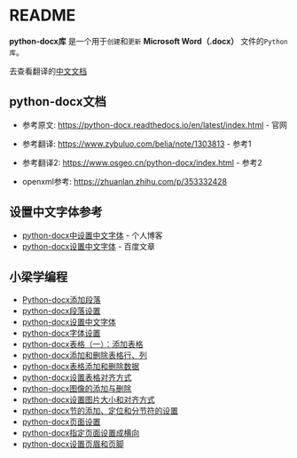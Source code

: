 # README

**python-docx库** 是一个用于`创建`和`更新` **Microsoft Word（.docx）** 文件的`Python库`。

去查看翻译的[中文文档](https://hellowac.github.io/docx_doc/index.html)

## python-docx文档

* 参考原文: <https://python-docx.readthedocs.io/en/latest/index.html> - 官网
* 参考翻译: <https://www.zybuluo.com/belia/note/1303813> - 参考1
* 参考翻译2: <https://www.osgeo.cn/python-docx/index.html> - 参考2

* openxml参考: <https://zhuanlan.zhihu.com/p/353332428>

## 设置中文字体参考

* [python-docx中设置中文字体](http://www.jhanmath.com/?p=130) - 个人博客
* [python-docx设置中文字体](http://baijiahao.baidu.com/s?id=1663508248875988550) - 百度文章

## 小梁学编程

* [Python-docx添加段落](https://baijiahao.baidu.com/s?id=1663222381110715081)
* [python-docx段落设置](https://baijiahao.baidu.com/s?id=1663325988716544457)
* [python-docx设置中文字体](https://baijiahao.baidu.com/s?id=1663508248875988550)
* [python-docx字体设置](https://baijiahao.baidu.com/s?id=1663765175326104525)
* [python-docx表格（一）：添加表格](https://baijiahao.baidu.com/s?id=1664116924629415335)
* [python-docx添加和删除表格行、列](https://baijiahao.baidu.com/s?id=1664194316556491797)
* [python-docx表格添加和删除数据](https://baijiahao.baidu.com/s?id=1664296985354372040)
* [python-docx设置表格对齐方式](https://baijiahao.baidu.com/s?id=1664476132973597291)
* [python-docx图像的添加与删除](https://baijiahao.baidu.com/s?id=1664569240606934226)
* [python-docx设置图片大小和对齐方式](https://baijiahao.baidu.com/s?id=1664759569158414865)
* [python-docx节的添加、定位和分节符的设置](https://baijiahao.baidu.com/s?id=1664860838370171501)
* [python-docx页面设置](https://baijiahao.baidu.com/s?id=1664903484937508104)
* [python-docx指定页面设置成横向](https://baijiahao.baidu.com/s?id=1665028380582245274)
* [python-docx设置页眉和页脚](https://baijiahao.baidu.com/s?id=1665454009794833226)
